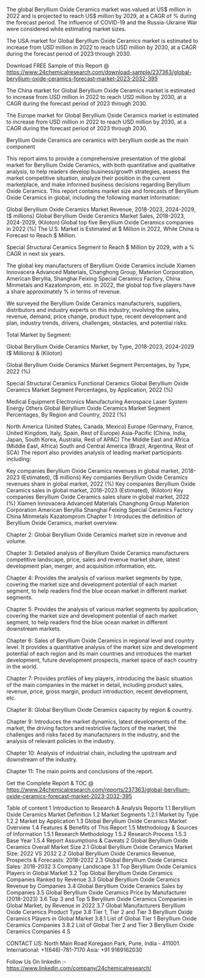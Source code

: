 The global Beryllium Oxide Ceramics market was valued at US$ million in 2022 and is projected to reach US$ million by 2029, at a CAGR of % during the forecast period. The influence of COVID-19 and the Russia-Ukraine War were considered while estimating market sizes.

The USA market for Global Beryllium Oxide Ceramics market is estimated to increase from USD million in 2022 to reach USD million by 2030, at a CAGR during the forecast period of 2023 through 2030.

Download FREE Sample of this Report @ https://www.24chemicalresearch.com/download-sample/237363/global-beryllium-oxide-ceramics-forecast-market-2023-2032-395

The China market for Global Beryllium Oxide Ceramics market is estimated to increase from USD million in 2022 to reach USD million by 2030, at a CAGR during the forecast period of 2023 through 2030.

The Europe market for Global Beryllium Oxide Ceramics market is estimated to increase from USD million in 2022 to reach USD million by 2030, at a CAGR during the forecast period of 2023 through 2030.

Beryllium Oxide Ceramics are ceramics with beryllium oxide as the main component

This report aims to provide a comprehensive presentation of the global market for Beryllium Oxide Ceramics, with both quantitative and qualitative analysis, to help readers develop business/growth strategies, assess the market competitive situation, analyze their position in the current marketplace, and make informed business decisions regarding Beryllium Oxide Ceramics. This report contains market size and forecasts of Beryllium Oxide Ceramics in global, including the following market information:

Global Beryllium Oxide Ceramics Market Revenue, 2018-2023, 2024-2029, ($ millions)
Global Beryllium Oxide Ceramics Market Sales, 2018-2023, 2024-2029, (Kiloton)
Global top five Beryllium Oxide Ceramics companies in 2022 (%)
The U.S. Market is Estimated at $ Million in 2022, While China is Forecast to Reach $ Million.

Special Structural Ceramics Segment to Reach $ Million by 2029, with a % CAGR in next six years.

The global key manufacturers of Beryllium Oxide Ceramics include Xiamen Innovacera Advanced Materials, Changhong Group, Materion Corporation, American Beryllia, Shanghai Feixing Special Ceramics Factory, China Minmetals and Kazatomprom, etc. in 2022, the global top five players have a share approximately % in terms of revenue.

We surveyed the Beryllium Oxide Ceramics manufacturers, suppliers, distributors and industry experts on this industry, involving the sales, revenue, demand, price change, product type, recent development and plan, industry trends, drivers, challenges, obstacles, and potential risks.

Total Market by Segment:

Global Beryllium Oxide Ceramics Market, by Type, 2018-2023, 2024-2029 ($ Millions) & (Kiloton)

Global Beryllium Oxide Ceramics Market Segment Percentages, by Type, 2022 (%)

Special Structural Ceramics
Functional Ceramics
Global Beryllium Oxide Ceramics Market Segment Percentages, by Application, 2022 (%)

Medical Equipment
Electronics Manufacturing
Aerospace
Laser System
Energy
Others
Global Beryllium Oxide Ceramics Market Segment Percentages, By Region and Country, 2022 (%)

North America (United States, Canada, Mexico)
Europe (Germany, France, United Kingdom, Italy, Spain, Rest of Europe)
Asia-Pacific (China, India, Japan, South Korea, Australia, Rest of APAC)
The Middle East and Africa (Middle East, Africa)
South and Central America (Brazil, Argentina, Rest of SCA)
The report also provides analysis of leading market participants including:

Key companies Beryllium Oxide Ceramics revenues in global market, 2018-2023 (Estimated), ($ millions)
Key companies Beryllium Oxide Ceramics revenues share in global market, 2022 (%)
Key companies Beryllium Oxide Ceramics sales in global market, 2018-2023 (Estimated), (Kiloton)
Key companies Beryllium Oxide Ceramics sales share in global market, 2022 (%)
Xiamen Innovacera Advanced Materials
Changhong Group
Materion Corporation
American Beryllia
Shanghai Feixing Special Ceramics Factory
China Minmetals
Kazatomprom
Chapter 1: Introduces the definition of Beryllium Oxide Ceramics, market overview.

Chapter 2: Global Beryllium Oxide Ceramics market size in revenue and volume.

Chapter 3: Detailed analysis of Beryllium Oxide Ceramics manufacturers competitive landscape, price, sales and revenue market share, latest development plan, merger, and acquisition information, etc.

Chapter 4: Provides the analysis of various market segments by type, covering the market size and development potential of each market segment, to help readers find the blue ocean market in different market segments.

Chapter 5: Provides the analysis of various market segments by application, covering the market size and development potential of each market segment, to help readers find the blue ocean market in different downstream markets.

Chapter 6: Sales of Beryllium Oxide Ceramics in regional level and country level. It provides a quantitative analysis of the market size and development potential of each region and its main countries and introduces the market development, future development prospects, market space of each country in the world.

Chapter 7: Provides profiles of key players, introducing the basic situation of the main companies in the market in detail, including product sales, revenue, price, gross margin, product introduction, recent development, etc.

Chapter 8: Global Beryllium Oxide Ceramics capacity by region & country.

Chapter 9: Introduces the market dynamics, latest developments of the market, the driving factors and restrictive factors of the market, the challenges and risks faced by manufacturers in the industry, and the analysis of relevant policies in the industry.

Chapter 10: Analysis of industrial chain, including the upstream and downstream of the industry.

Chapter 11: The main points and conclusions of the report.

Get the Complete Report & TOC @ https://www.24chemicalresearch.com/reports/237363/global-beryllium-oxide-ceramics-forecast-market-2023-2032-395

Table of content
1 Introduction to Research & Analysis Reports
1.1 Beryllium Oxide Ceramics Market Definition
1.2 Market Segments
1.2.1 Market by Type
1.2.2 Market by Application
1.3 Global Beryllium Oxide Ceramics Market Overview
1.4 Features & Benefits of This Report
1.5 Methodology & Sources of Information
1.5.1 Research Methodology
1.5.2 Research Process
1.5.3 Base Year
1.5.4 Report Assumptions & Caveats
2 Global Beryllium Oxide Ceramics Overall Market Size
2.1 Global Beryllium Oxide Ceramics Market Size: 2022 VS 2032
2.2 Global Beryllium Oxide Ceramics Revenue, Prospects & Forecasts: 2018-2032
2.3 Global Beryllium Oxide Ceramics Sales: 2018-2032
3 Company Landscape
3.1 Top Beryllium Oxide Ceramics Players in Global Market
3.2 Top Global Beryllium Oxide Ceramics Companies Ranked by Revenue
3.3 Global Beryllium Oxide Ceramics Revenue by Companies
3.4 Global Beryllium Oxide Ceramics Sales by Companies
3.5 Global Beryllium Oxide Ceramics Price by Manufacturer (2018-2023)
3.6 Top 3 and Top 5 Beryllium Oxide Ceramics Companies in Global Market, by Revenue in 2022
3.7 Global Manufacturers Beryllium Oxide Ceramics Product Type
3.8 Tier 1, Tier 2 and Tier 3 Beryllium Oxide Ceramics Players in Global Market
3.8.1 List of Global Tier 1 Beryllium Oxide Ceramics Companies
3.8.2 List of Global Tier 2 and Tier 3 Beryllium Oxide Ceramics Companies
4 S

CONTACT US:
North Main Road Koregaon Park, Pune, India - 411001.
International: +1(646)-781-7170
Asia: +91 9169162030

Follow Us On linkedin :- https://www.linkedin.com/company/24chemicalresearch/
